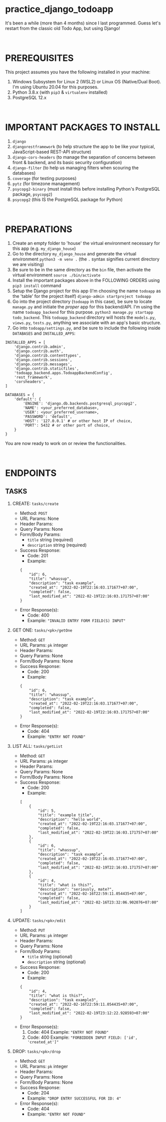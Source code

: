 # practice_django_todoapp
It's been a while (more than 4 months) since I last programmed. Guess let's restart from the classic old Todo App, but using Django!

<br>

# PREREQUISITES
This project assumes you have the following installed in your machine:
1. Windows Subsystem for Linux 2 (WSL2) or Linux OS (Native/Dual Boot). I'm using Ubuntu 20.04 for this purposes.
2. Python 3.8.x (with `pip3` & `virtualenv` installed)
3. PostgreSQL 12.x

<br>

# IMPORTANT PACKAGES TO INSTALL
1. `django`
2. `djangorestframework` (to help structure the app to be like your typical, JavaScript-based REST-API structure)
3. `django-cors-headers` (to manage the separation of concerns between front & backend, and its basic security configuration)
4. `django-filter` (to help us managing filters when scouring the databases)
5. `coverage` (for testing purposes)
6. `pytz` (for timezone management)
7. `psycopg2-binary` (must install this before installing Python's PostgreSQL package, `psycopg2`)
8. `psycopg2` (this IS the PostgreSQL package for Python)

<br>

# PREPARATIONS
1. Create an empty folder to 'house' the virtual environment necessary for this app (e.g. `my_django_house`)
2. Go to the directory `my_django_house` and generate the virtual environment
    `python3 -m venv .` (the `.` syntax signifies current directory we are visiting)
3. Be sure to be in the same directory as the `bin` file, then activate the virtual environment
    `source ./bin/activate`
4. Install the important packages above in the FOLLOWING ORDERS using `pip3 install` command
5. Setup the Django project for this app (I'm choosing the name `todoapp` as the 'table' for the project itself)
    `django-admin startproject todoapp`
6. Go into the project directory (`todoapp` in this case), be sure to locate `manage.py` and initiate the *proper* app for this backend/API. I'm using the name `todoapp_backend` for this purpose.
    `python3 manage.py startapp todo_backend`. This `todoapp_backend` directory will hosts the `models.py`, `views.py`, `tests.py`, anything we associate with an app's basic structure.
7. Go into `todoapp/settings.py`, and be sure to include the following inside `DATABASES` and `INSTALLED_APPS`:
```
INSTALLED_APPS = [
    'django.contrib.admin',
    'django.contrib.auth',
    'django.contrib.contenttypes',
    'django.contrib.sessions',
    'django.contrib.messages',
    'django.contrib.staticfiles',
    'todoapp_backend.apps.TodoappBackendConfig',
    'rest_framework',
    'corsheaders',
]

DATABASES = {
    'default': {
        'ENGINE': 'django.db.backends.postgresql_psycopg2',
        'NAME': <your_preferred_database>,
        'USER': <your_preferred_username>,
        'PASSWORD': 'default',
        'HOST': '127.0.0.1' # or other host IP of choice,
        'PORT': 5432 # or other port of choice,
    }
}

```

You are now ready to work on or review the functionalities.

<br>

# ENDPOINTS

## TASKS
1. CREATE: `tasks/create`
    * Method: `POST`
    * URL Params: None
    * Header Params: 
    * Query Params: None
    * Form/Body Params:
        - `title` string (required)
        - `description` string (required)
    * Success Response:
        - Code: 201
        - Example: 
        ```
        {
            "id": 6,
            "title": "whassup",
            "description": "task example",
            "created_at": "2022-02-19T22:16:03.171677+07:00",
            "completed": false,
            "last_modified_at": "2022-02-19T22:16:03.171757+07:00"
        }
        ```
    * Error Response(s):
        - Code: 400
        - Example: `"INVALID ENTRY FORM FIELD(S) INPUT"`

2.  GET ONE: `tasks/<pk>/getOne`
    * Method: `GET`
    * URL Params: `pk` integer
    * Header Params: 
    * Query Params: None
    * Form/Body Params: None
    * Success Response:
        - Code: 200
        - Example: 
        ```
        {
            "id": 6,
            "title": "whassup",
            "description": "task example",
            "created_at": "2022-02-19T22:16:03.171677+07:00",
            "completed": false,
            "last_modified_at": "2022-02-19T22:16:03.171757+07:00"
        }
        ```
    * Error Response(s):
        - Code: 404
        - Example: `"ENTRY NOT FOUND"`

3.  LIST ALL: `tasks/getList`
    * Method: `GET`
    * URL Params: `pk` integer
    * Header Params: 
    * Query Params: None
    * Form/Body Params: None
    * Success Response:
        - Code: 200
        - Example: 
        ```
        [
            {
                "id": 5,
                "title": "example title",
                "description": "hello world",
                "created_at": "2022-02-19T22:16:03.171677+07:00",
                "completed": false,
                "last_modified_at": "2022-02-19T22:16:03.171757+07:00"
            },
            {
                "id": 6,
                "title": "whassup",
                "description": "task example",
                "created_at": "2022-02-19T22:16:03.171677+07:00",
                "completed": false,
                "last_modified_at": "2022-02-19T22:16:03.171757+07:00"
            },
            {
                "id": 4,
                "title": "what is this?",
                "description": "seriously, mate?",
                "created_at": "2022-02-16T22:59:11.054435+07:00",
                "completed": false,
                "last_modified_at": "2022-02-16T23:32:06.902076+07:00"
            }
        ]
        ```

4. UPDATE: `tasks/<pk>/edit`
    * Method: `PUT`
    * URL Params: `pk` integer
    * Header Params: 
    * Query Params: None
    * Form/Body Params:
        - `title` string (optional)
        - `description` string (optional)
    * Success Response:
        - Code: 200
        - Example: 
        ```
        {
            "id": 4,
            "title": "what is this?",
            "description": "task example3",
            "created_at": "2022-02-16T22:59:11.054435+07:00",
            "completed": false,
            "last_modified_at": "2022-02-19T23:12:22.928593+07:00"
        }
        ```
    * Error Response(s):
      1.  Code: 404
          Example: `"ENTRY NOT FOUND"`
      2.  Code: 400
          Example: `"FORBIDDEN INPUT FIELD: ['id', 'created_at']"`


5.  DROP: `tasks/<pk>/drop`
    * Method: `GET`
    * URL Params: `pk` integer
    * Header Params: 
    * Query Params: None
    * Form/Body Params: None
    * Success Response:
        - Code: 204
        - Example: `"DROP ENTRY SUCCESSFUL FOR ID: 4"`
    * Error Response(s):
        - Code: 404
        - Example: `"ENTRY NOT FOUND"`
  
<br>
